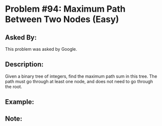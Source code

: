 # Problem #94: Maximum Path Between Two Nodes (Easy)

## Asked By:

This problem was asked by Google.

## Description:
 
Given a binary tree of integers, find the maximum path sum in this tree. The path must go through at least one node, and does not need to go through the root.

## Example:

## Note:
